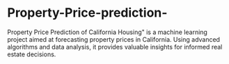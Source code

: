 # Property-Price-prediction-
Property Price Prediction of California Housing" is a machine learning project aimed at forecasting property prices in California. Using advanced algorithms and data analysis, it provides valuable insights for informed real estate decisions.

